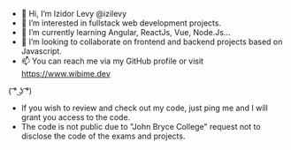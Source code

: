 - 👋 Hi, I’m Izidor Levy @izilevy
- 👀 I’m interested in fullstack web development projects.
- 🌱 I’m currently learning Angular, ReactJs, Vue, Node.Js...
- 💞️ I’m looking to collaborate on frontend and backend projects based on Javascript.
- 📫 You can reach me via my GitHub profile or visit https://www.wibime.dev


( ͡° ͜ʖ ͡°)
* If you wish to review and check out my code, just ping me and I will grant you access to the code.
* The code is not public due to "John Bryce College" request not to disclose the code of the exams and projects.
